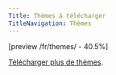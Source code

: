 ```yaml
---
Title: Thèmes à télécharger
TitleNavigation: Thèmes
---
```

[preview /fr/themes/ - 40.5%]

[Télécharger plus de thèmes](/fr/help/extensions-themes).
